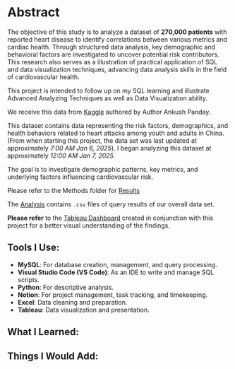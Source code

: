 # Abstract

The objective of this study is to analyze a dataset of **270,000 patients** with reported heart disease to identify correlations between various metrics and cardiac health. Through structured data analysis, key demographic and behavioral factors are investigated to uncover potential risk contributors. This research also serves as a illustration of practical application of SQL and data visualization techniques, advancing data analysis skills in the field of cardiovascular health.

This project is intended to follow up on my SQL learning and illustrate Advanced Analyzing Techniques as well as Data Visualization ability.

We receive this data from [Kaggle](https://www.kaggle.com/datasets/ankushpanday1/heart-attack-in-china-youth-vs-adult) authored by Author Ankush Panday.

This dataset contains data representing the risk factors, demographics, and health behaviors related to heart attacks among youth and adults in China. (From when starting this project, the data set was last updated at approximately *7:00 AM Jan 6, 2025*). I began analyzing this dataset at approximately *12:00 AM Jan 7, 2025.*

The goal is to investigate demographic patterns, key metrics, and underlying factors influencing cardiovascular risk. 

Please refer to the Methods folder for [Results](/Method/README.md)

The [Analysis](/Analysis) contains `.csv` files of query results of our overall data set.

**Please refer** to the [Tableau Dashboard](https://public.tableau.com/app/profile/kevin.chabau/viz/Correlation-Heart-Attack-Project-Jan-2025/Dashboard1?publish=yes) created in conjunction with this project for a better visual understanding of the findings.

## Tools I Use:
- **MySQL**: For database creation, management, and query processing.
- **Visual Studio Code (VS Code)**: As an IDE to write and manage SQL scripts.
- **Python**: For descriptive analysis.
- **Notion**: For project management, task tracking, and timekeeping.
- **Excel**: Data cleaning and preparation.
- **Tableau**: Data visualization and presentation.

## What I Learned:

## Things I Would Add: